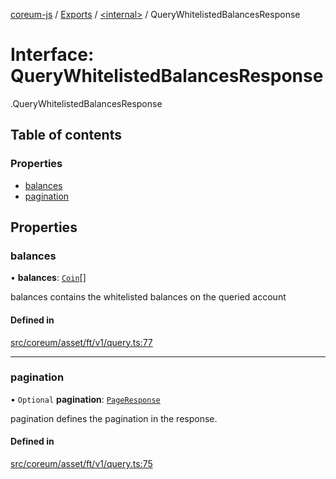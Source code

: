 [coreum-js](../README.md) / [Exports](../modules.md) / [<internal\>](../modules/internal_.md) / QueryWhitelistedBalancesResponse

# Interface: QueryWhitelistedBalancesResponse

[<internal>](../modules/internal_.md).QueryWhitelistedBalancesResponse

## Table of contents

### Properties

- [balances](internal_.QueryWhitelistedBalancesResponse.md#balances)
- [pagination](internal_.QueryWhitelistedBalancesResponse.md#pagination)

## Properties

### balances

• **balances**: [`Coin`](../modules/internal_.md#coin)[]

balances contains the whitelisted balances on the queried account

#### Defined in

[src/coreum/asset/ft/v1/query.ts:77](https://github.com/CooperFoundation/coreum-js/blob/e00873a/src/coreum/asset/ft/v1/query.ts#L77)

___

### pagination

• `Optional` **pagination**: [`PageResponse`](../modules/internal_.md#pageresponse-3)

pagination defines the pagination in the response.

#### Defined in

[src/coreum/asset/ft/v1/query.ts:75](https://github.com/CooperFoundation/coreum-js/blob/e00873a/src/coreum/asset/ft/v1/query.ts#L75)
